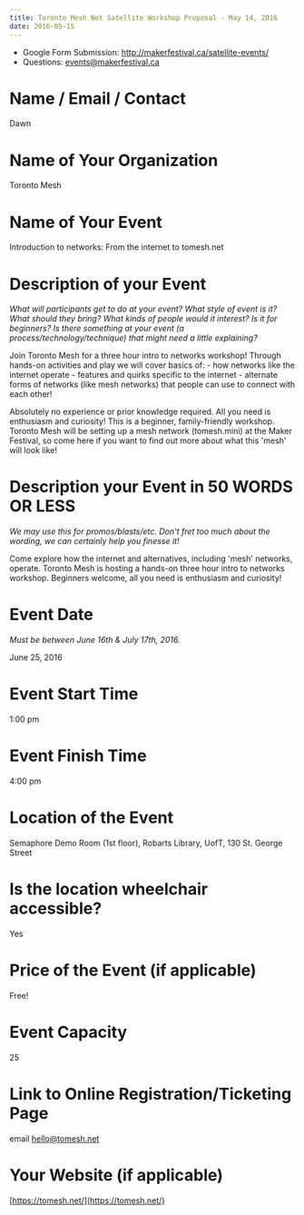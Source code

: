 ```yaml
---
title: Toronto Mesh Net Satellite Workshop Proposal - May 14, 2016
date: 2016-05-15
---
```


- Google Form Submission: http://makerfestival.ca/satellite-events/
- Questions: events@makerfestival.ca

# Name / Email / Contact

Dawn

# Name of Your Organization

Toronto Mesh

# Name of Your Event

Introduction to networks: From the internet to tomesh.net

# Description of your Event
_What will participants get to do at your event? What style of event is it? What should they bring? What kinds of people would it interest? Is it for beginners? Is there something at your event (a process/technology/technique) that might need a little explaining?_

Join Toronto Mesh for a three hour intro to networks workshop! Through hands-on activities and play we will cover basics of:
    - how networks like the internet operate
    - features and quirks specific to the internet
    - alternate forms of networks (like mesh networks) that people can use to connect with each other!

Absolutely no experience or prior knowledge required. All you need is enthusiasm and curiosity! This is a beginner, family-friendly workshop. Toronto Mesh will be setting up a mesh network (tomesh.mini) at the Maker Festival, so come here if you want to find out more about what this 'mesh' will look like!

# Description your Event in 50 WORDS OR LESS
_We may use this for promos/blasts/etc. Don't fret too much about the wording, we can certainly help you finesse it!_

Come explore how the internet and alternatives, including 'mesh' networks, operate. Toronto Mesh is hosting a hands-on three hour intro to networks workshop. Beginners welcome, all you need is enthusiasm and curiosity!

# Event Date
_Must be between June 16th & July 17th, 2016._

June 25, 2016

# Event Start Time

1:00 pm

# Event Finish Time

4:00 pm

# Location of the Event

Semaphore Demo Room (1st floor), Robarts Library, UofT, 130 St. George Street  

# Is the location wheelchair accessible?

Yes

# Price of the Event (if applicable)

Free!

# Event Capacity

25

# Link to Online Registration/Ticketing Page

email hello@tomesh.net

# Your Website (if applicable)

[https://tomesh.net/](https://tomesh.net/)
